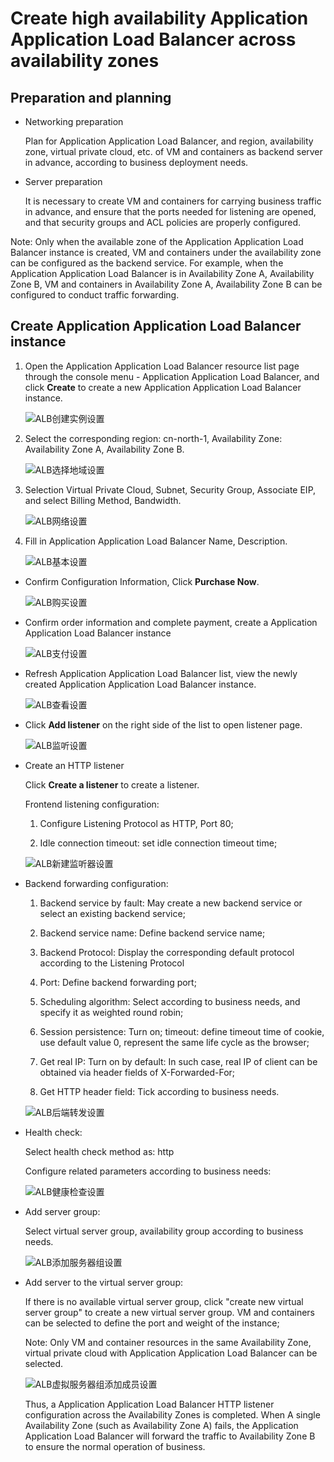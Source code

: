 # Create high availability Application Application Load Balancer across availability zones

## Preparation and planning

- Networking preparation

	Plan for Application Application Load Balancer, and region, availability zone, virtual private cloud, etc. of VM and containers as backend server in advance, according to business deployment needs.

- Server preparation

	It is necessary to create VM and containers for carrying business traffic in advance, and ensure that the ports needed for listening are opened, and that security groups and ACL policies are properly configured.

Note: Only when the available zone of the Application Application Load Balancer instance is created, VM and containers under the availability zone can be configured as the backend service. For example, when the Application Application Load Balancer is in Availability Zone A, Availability Zone B, VM and containers in Availability Zone A, Availability Zone B can be configured to conduct traffic forwarding.
	
## Create Application Application Load Balancer instance


1. Open the Application Application Load Balancer resource list page through the console menu - Application Application Load Balancer, and click **Create** to create a new Application Application Load Balancer instance.

	![ALB创建实例设置](../../../../image/Networking/ALB/ALB-067.png)


1. Select the corresponding region: cn-north-1, Availability Zone: Availability Zone A, Availability Zone B.

	![ALB选择地域设置](../../../../image/Networking/ALB/ALB-068.png)

1. Selection Virtual Private Cloud, Subnet, Security Group, Associate EIP, and select Billing Method, Bandwidth.

	![ALB网络设置](../../../../image/Networking/ALB/ALB-069.png)

1. Fill in Application Application Load Balancer Name, Description.

	![ALB基本设置](../../../../image/Networking/ALB/ALB-070.png)

- Confirm Configuration Information, Click **Purchase Now**.

	![ALB购买设置](../../../../image/Networking/ALB/ALB-071.png)

- Confirm order information and complete payment, create a Application Application Load Balancer instance

	![ALB支付设置](../../../../image/Networking/ALB/ALB-072.png)

- Refresh Application Application Load Balancer list, view the newly created Application Application Load Balancer instance.

	![ALB查看设置](../../../../image/Networking/ALB/ALB-073.png)

- Click **Add listener** on the right side of the list to open listener page.

	![ALB监听设置](../../../../image/Networking/ALB/ALB-074.png)

- Create an HTTP listener

	Click **Create a listener** to create a listener.

	Frontend listening configuration:

	1. Configure Listening Protocol as HTTP, Port 80;

	2. Idle connection timeout: set idle connection timeout time;

	![ALB新建监听器设置](../../../../image/Networking/ALB/ALB-075.png)

- Backend forwarding configuration:

	1. Backend service by fault: May create a new backend service or select an existing backend service;

	2. Backend service name: Define backend service name;

	3. Backend Protocol: Display the corresponding default protocol according to the Listening Protocol

	4. Port: Define backend forwarding port;

	5. Scheduling algorithm: Select according to business needs, and specify it as weighted round robin;

	6. Session persistence: Turn on; timeout: define timeout time of cookie, use default value 0, represent the same life cycle as the browser;

	7. Get real IP: Turn on by default: In such case, real IP of client can be obtained via header fields of X-Forwarded-For;

	8. Get HTTP header field: Tick according to business needs.

	![ALB后端转发设置](../../../../image/Networking/ALB/ALB-076.png)

- Health check:

	Select health check method as: http

	Configure related parameters according to business needs:

	![ALB健康检查设置](../../../../image/Networking/ALB/ALB-077.png)

- Add server group:

	Select virtual server group, availability group according to business needs.

	![ALB添加服务器组设置](../../../../image/Networking/ALB/ALB-078.png)

- Add server to the virtual server group:

	If there is no available virtual server group, click "create new virtual server group" to create a new virtual server group. VM and containers can be selected to define the port and weight of the instance;

	Note: Only VM and container resources in the same Availability Zone, virtual private cloud with Application Application Load Balancer can be selected.

	![ALB虚拟服务器组添加成员设置](../../../../image/Networking/ALB/ALB-079.png)

	Thus, a Application Application Load Balancer HTTP listener configuration across the Availability Zones is completed. When A single Availability Zone (such as Availability Zone A) fails, the Application Application Load Balancer will forward the traffic to Availability Zone B to ensure the normal operation of business.

	
	​			
	​			
	​			
	​			
